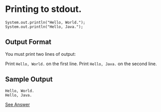 # Printing to stdout.

```
System.out.println("Hello, World.");
System.out.println("Hello, Java.");
```
## Output Format

You must print two lines of output:

Print `Hello, World.` on the first line.
Print `Hello, Java.` on the second line.

## Sample Output

```
Hello, World.
Hello, Java.
```

[See Answer](WelcomeToJava.java)
